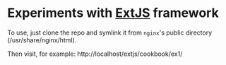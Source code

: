 Experiments with [ExtJS](http://www.sencha.com/products/extjs/) framework
=========================================================================

To use, just clone the repo and symlink it from `nginx`'s public directory
(/usr/share/nginx/html).

Then visit, for example:
http://localhost/extjs/cookbook/ex1/
